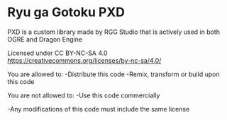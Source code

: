 # Ryu ga Gotoku PXD
 PXD is a custom library made by RGG Studio that is actively used in both OGRE and Dragon Engine


Licensed under CC BY-NC-SA 4.0
https://creativecommons.org/licenses/by-nc-sa/4.0/


You are allowed to:
-Distribute this code
-Remix, transform or build upon this code

You are not allowed to:
-Use this code commercially


-Any modifications of this code must include the same license